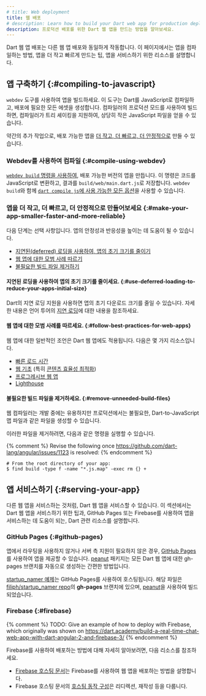 ```yaml
---
# title: Web deployment
title: 웹 배포
# description: Learn how to build your Dart web app for production deployment.
description: 프로덕션 배포를 위한 Dart 웹 앱을 만드는 방법을 알아보세요.
---
```


Dart 웹 앱 배포는 다른 웹 앱 배포와 동일하게 작동합니다. 
이 페이지에서는 앱을 컴파일하는 방법, 
앱을 더 작고 빠르게 만드는 팁, 앱을 서비스하기 위한 리소스를 설명합니다.

## 앱 구축하기 {:#compiling-to-javascript}

`webdev` 도구를 사용하여 앱을 빌드하세요. 
이 도구는 Dart를 JavaScript로 컴파일하고, 배포에 필요한 모든 에셋을 생성합니다. 
컴파일러의 프로덕션 모드를 사용하여 빌드하면, 컴파일러가 트리 셰이킹을 지원하여, 
상당히 작은 JavaScript 파일을 얻을 수 있습니다.

약간의 추가 작업으로, 배포 가능한 앱을 [더 작고, 더 빠르고, 더 안정적으로](#make-your-app-smaller-faster-and-more-reliable) 만들 수 있습니다.

### Webdev를 사용하여 컴파일 {:#compile-using-webdev}

[`webdev build` 명령을 사용하여][build], 배포 가능한 버전의 앱을 만듭니다. 
이 명령은 코드를 JavaScript로 변환하고, 결과를 `build/web/main.dart.js`로 저장합니다. 
`webdev build`와 함께 [`dart compile js`에 사용 가능한 모든 옵션](/tools/dart-compile#prod-compile-options)을 사용할 수 있습니다.

### 앱을 더 작고, 더 빠르고, 더 안정적으로 만들어보세요 {:#make-your-app-smaller-faster-and-more-reliable}

다음 단계는 선택 사항입니다. 앱의 안정성과 반응성을 높이는 데 도움이 될 수 있습니다.

* [지연된(deferred) 로딩을 사용하여, 앱의 초기 크기를 줄이기](#use-deferred-loading-to-reduce-your-apps-initial-size)
* [웹 앱에 대한 모범 사례 따르기](#follow-best-practices-for-web-apps)
* [불필요한 빌드 파일 제거하기](#remove-unneeded-build-files)

#### 지연된 로딩을 사용하여 앱의 초기 크기를 줄이세요. {:#use-deferred-loading-to-reduce-your-apps-initial-size}

Dart의 지연 로딩 지원을 사용하면 앱의 초기 다운로드 크기를 줄일 수 있습니다. 
자세한 내용은 언어 투어의 [지연 로딩](/language/libraries#lazily-loading-a-library)에 대한 내용을 참조하세요.

#### 웹 앱에 대한 모범 사례를 따르세요. {:#follow-best-practices-for-web-apps}

웹 앱에 대한 일반적인 조언은 Dart 웹 앱에도 적용됩니다. 다음은 몇 가지 리소스입니다.

* [빠른 로드 시간](https://web.dev/fast/)
* [웹 기초](https://developers.google.com/web/fundamentals/) (특히 [콘텐츠 효율성 최적화](https://developers.google.com/web/fundamentals/performance/optimizing-content-efficiency/))
* [프로그레시브 웹 앱](https://web.dev/progressive-web-apps/)
* [Lighthouse](https://developers.google.com/web/tools/lighthouse/)

#### 불필요한 빌드 파일을 제거하세요. {:#remove-unneeded-build-files}

웹 컴파일러는 개발 중에는 유용하지만 프로덕션에서는 불필요한, 
Dart-to-JavaScript 맵 파일과 같은 파일을 생성할 수 있습니다.

이러한 파일을 제거하려면, 다음과 같은 명령을 실행할 수 있습니다.

{% comment %}
Revise the following once https://github.com/dart-lang/angular/issues/1123 is resolved:
{% endcomment %}

```console
# From the root directory of your app:
$ find build -type f -name "*.js.map" -exec rm {} +
```

## 앱 서비스하기 {:#serving-your-app}

다른 웹 앱을 서비스하는 것처럼, Dart 웹 앱을 서비스할 수 있습니다. 
이 섹션에서는 Dart 웹 앱을 서비스하기 위한 팁과, 
GitHub Pages 또는 Firebase를 사용하여 앱을 서비스하는 데 도움이 되는, 
Dart 관련 리소스를 설명합니다.

### GitHub Pages {:#github-pages}

앱에서 라우팅을 사용하지 않거나 서버 측 지원이 필요하지 않은 경우, 
[GitHub Pages](https://pages.github.com/)를 사용하여 앱을 제공할 수 있습니다. 
[peanut][] 패키지는 모든 Dart 웹 앱에 대한 gh-pages 브랜치를 자동으로 생성하는 간편한 방법입니다.

[startup_namer 예제](https://filiph.github.io/startup_namer/)는 GitHub Pages를 사용하여 호스팅됩니다. 
해당 파일은 [filiph/startup_namer repo](https://github.com/filiph/startup_namer)의 **gh-pages** 브랜치에 있으며, [peanut][]을 사용하여 빌드되었습니다.

### Firebase {:#firebase}
{% comment %}
TODO: Give an example of how to deploy with Firebase, which originally was shown on https://dart.academy/build-a-real-time-chat-web-app-with-dart-angular-2-and-firebase-3/
{% endcomment %}

Firebase를 사용하여 배포하는 방법에 대해 자세히 알아보려면, 다음 리소스를 참조하세요.

* [Firebase 호스팅 문서](https://firebase.google.com/docs/hosting/)는 
  Firebase를 사용하여 웹 앱을 배포하는 방법을 설명합니다.
* Firebase 호스팅 문서의 [호스팅 동작 구성](https://firebase.google.com/docs/hosting/full-config)은 리디렉션, 재작성 등을 다룹니다.

[build]: /tools/webdev#build
[build_runner]: /tools/build_runner
[build_web_compilers]: {{site.pub-pkg}}/build_web_compilers
[config]: /tools/build_runner#config
[peanut]: {{site.pub-pkg}}/peanut
[webdev]: /tools/webdev
